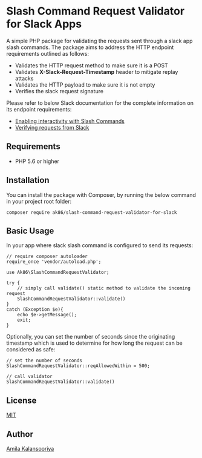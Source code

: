 # Slash Command Request Validator for Slack Apps

A simple PHP package for validating the requests sent through a slack app slash commands. The package aims to address the HTTP endpoint requirements outlined as follows:

- Validates the HTTP request method to make sure it is a POST
- Validates **X-Slack-Request-Timestamp** header to mitigate replay attacks
- Validates the HTTP payload to make sure it is not empty
- Verifies the slack request signature

Please refer to below Slack documentation for the complete information on its endpoint requirements:

- [Enabling interactivity with Slash Commands](https://api.slack.com/interactivity/slash-commands)
- [Verifying requests from Slack](https://api.slack.com/authentication/verifying-requests-from-slack)


## Requirements
- PHP 5.6 or higher

## Installation
You can install the package with Composer, by running the below command in your project root folder:
```
composer require ak86/slash-command-request-validator-for-slack
``` 

## Basic Usage
In your app where slack slash command is configured to send its requests:
```
// require composer autoloader
require_once 'vendor/autoload.php';

use Ak86\SlashCommandRequestValidator;

try {
	// simply call validate() static method to validate the incoming request
	SlashCommandRequestValidator::validate()
}
catch (Exception $e){
	echo $e->getMessage();
	exit;
}

```
Optionally, you can set the number of seconds since the originating timestamp which is used to determine for how long the request can be considered as safe:
```
// set the number of seconds
SlashCommandRequestValidator::reqAllowedWithin = 500;

// call validator
SlashCommandRequestValidator::validate()

```

## License

[MIT](./LICENSE)

## Author

[Amila Kalansooriya](https://www.linkedin.com/in/amilakalansooriya/)